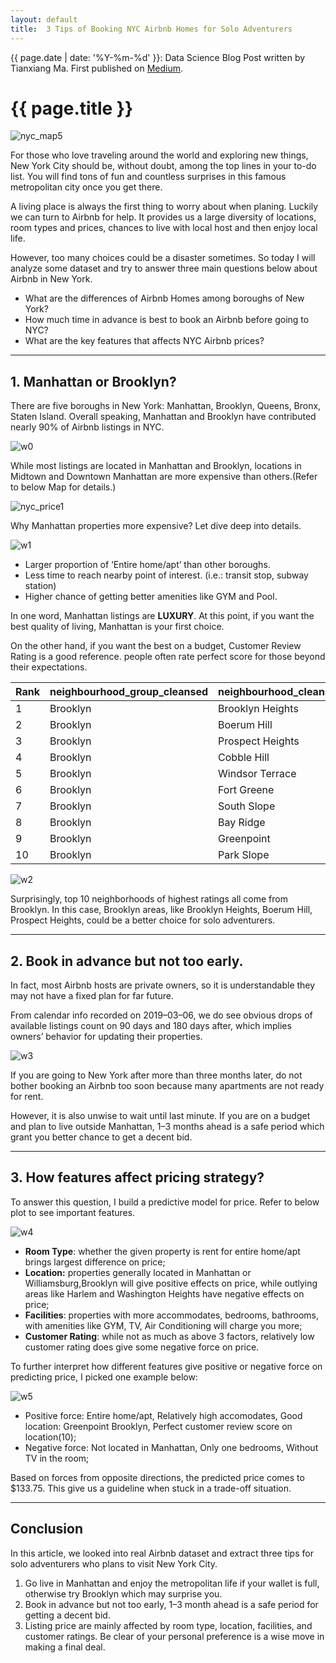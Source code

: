 ```yaml
---
layout: default
title:  3 Tips of Booking NYC Airbnb Homes for Solo Adventurers
---
```


{{ page.date | date: '%Y-%m-%d' }}: Data Science Blog Post written by Tianxiang Ma. First published on [Medium](https://medium.com/@tma995/3-tips-of-booking-nyc-airbnb-homes-for-solo-adventurers-10782392e12f).

# {{ page.title }}

![nyc_map5](https://github.com/tma995/tma995.github.io/raw/master/_posts/img/nyc_map5.png)

For those who love traveling around the world and exploring new things, New York City should be, without doubt, among the top lines in your to-do list. You will find tons of fun and countless surprises in this famous metropolitan city once you get there.

A living place is always the first thing to worry about when planing. Luckily we can turn to Airbnb for help. It provides us a large diversity of locations, room types and prices, chances to live with local host and then enjoy local life.

However, too many choices could be a disaster sometimes. So today I will analyze some dataset and try to answer three main questions below about Airbnb in New York.

* What are the differences of Airbnb Homes among boroughs of New York?
* How much time in advance is best to book an Airbnb before going to NYC?
* What are the key features that affects NYC Airbnb prices?

* * *

## 1. Manhattan or Brooklyn?

There are five boroughs in New York: Manhattan, Brooklyn, Queens, Bronx, Staten Island. Overall speaking, Manhattan and Brooklyn have contributed nearly 90% of Airbnb listings in NYC.

![w0](https://github.com/tma995/tma995.github.io/raw/master/_posts/img/w0.png)

While most listings are located in Manhattan and Brooklyn, locations in Midtown and Downtown Manhattan are more expensive than others.(Refer to below Map for details.)

![nyc_price1](https://github.com/tma995/tma995.github.io/raw/master/_posts/img/nyc_price1.png)

Why Manhattan properties more expensive? Let dive deep into details.

![w1](https://github.com/tma995/tma995.github.io/raw/master/_posts/img/w1.png)

* Larger proportion of ‘Entire home/apt’ than other boroughs.
* Less time to reach nearby point of interest. (i.e.: transit stop, subway station)
* Higher chance of getting better amenities like GYM and Pool.

In one word, Manhattan listings are **LUXURY**. At this point, if you want the best quality of living, Manhattan is your first choice.

On the other hand, if you want the best on a budget, Customer Review Rating is a good reference. people often rate perfect score for those beyond their expectations.

|Rank	|neighbourhood_group_cleansed	|neighbourhood_cleansed	|average_rating|
|:----|:----|:----|:----|
|1	|Brooklyn	|Brooklyn Heights	|96.125000|
|2	|Brooklyn	|Boerum Hill	|96.084416|
|3	|Brooklyn	|Prospect Heights	|96.046358|
|4	|Brooklyn	|Cobble Hill	|96.035294|
|5	|Brooklyn	|Windsor Terrace	|95.838462|
|6	|Brooklyn	|Fort Greene	|95.836461|
|7	|Brooklyn	|South Slope	|95.768595|
|8	|Brooklyn	|Bay Ridge	|95.586538|
|9	|Brooklyn	|Greenpoint	|95.367561|
|10 |Brooklyn	|Park Slope	|95.360190|

![w2](https://github.com/tma995/tma995.github.io/raw/master/_posts/img/w2.png)

Surprisingly, top 10 neighborhoods of highest ratings all come from Brooklyn. In this case, Brooklyn areas, like Brooklyn Heights, Boerum Hill, Prospect Heights, could be a better choice for solo adventurers.

* * *

## 2. Book in advance but not too early.

In fact, most Airbnb hosts are private owners, so it is understandable they may not have a fixed plan for far future.

From calendar info recorded on 2019–03–06, we do see obvious drops of available listings count on 90 days and 180 days after, which implies owners’ behavior for updating their properties.

![w3](https://github.com/tma995/tma995.github.io/raw/master/_posts/img/w3.png)

If you are going to New York after more than three months later, do not bother booking an Airbnb too soon because many apartments are not ready for rent.

However, it is also unwise to wait until last minute. If you are on a budget and plan to live outside Manhattan, 1–3 months ahead is a safe period which grant you better chance to get a decent bid.

* * *

## 3. How features affect pricing strategy?

To answer this question, I build a predictive model for price. Refer to below plot to see important features.

![w4](https://github.com/tma995/tma995.github.io/raw/master/_posts/img/w4.png)

* **Room Type**: whether the given property is rent for entire home/apt brings largest difference on price;
* **Location:** properties generally located in Manhattan or Williamsburg,Brooklyn will give positive effects on price, while outlying areas like Harlem and Washington Heights have negative effects on price;
* **Facilities**: properties with more accommodates, bedrooms, bathrooms, with amenities like GYM, TV, Air Conditioning will charge you more;
* **Customer Rating**: while not as much as above 3 factors, relatively low customer rating does give some negative force on price.

To further interpret how different features give positive or negative force on predicting price, I picked one example below:

![w5](https://github.com/tma995/tma995.github.io/raw/master/_posts/img/w5.png)

* Positive force: Entire home/apt, Relatively high accomodates, Good location: Greenpoint Brooklyn, Perfect customer review score on location(10);
* Negative force: Not located in Manhattan, Only one bedrooms, Without TV in the room;

Based on forces from opposite directions, the predicted price comes to $133.75. This give us a guideline when stuck in a trade-off situation.

* * *

## Conclusion

In this article, we looked into real Airbnb dataset and extract three tips for solo adventurers who plans to visit New York City.

1. Go live in Manhattan and enjoy the metropolitan life if your wallet is full, otherwise try Brooklyn which may surprise you.
2. Book in advance but not too early, 1–3 month ahead is a safe period for getting a decent bid.
3. Listing price are mainly affected by room type, location, facilities, and customer ratings. Be clear of your personal preference is a wise move in making a final deal.
